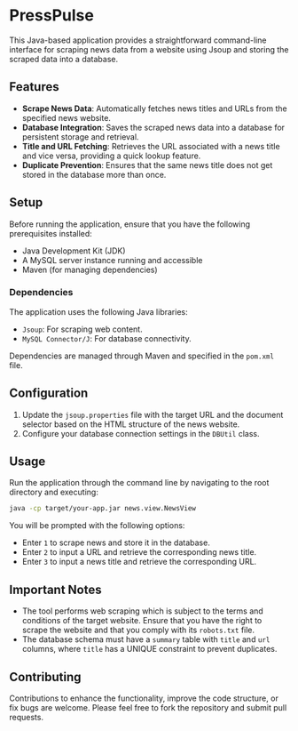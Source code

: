 # PressPulse

This Java-based application provides a straightforward command-line interface for scraping news data from a website using Jsoup and storing the scraped data into a database.

## Features

- **Scrape News Data**: Automatically fetches news titles and URLs from the specified news website.
- **Database Integration**: Saves the scraped news data into a database for persistent storage and retrieval.
- **Title and URL Fetching**: Retrieves the URL associated with a news title and vice versa, providing a quick lookup feature.
- **Duplicate Prevention**: Ensures that the same news title does not get stored in the database more than once.

## Setup

Before running the application, ensure that you have the following prerequisites installed:

- Java Development Kit (JDK)
- A MySQL server instance running and accessible
- Maven (for managing dependencies)

### Dependencies

The application uses the following Java libraries:

- `Jsoup`: For scraping web content.
- `MySQL Connector/J`: For database connectivity.

Dependencies are managed through Maven and specified in the `pom.xml` file.

## Configuration

1. Update the `jsoup.properties` file with the target URL and the document selector based on the HTML structure of the news website.
2. Configure your database connection settings in the `DBUtil` class.

## Usage

Run the application through the command line by navigating to the root directory and executing:

```sh
java -cp target/your-app.jar news.view.NewsView
```

You will be prompted with the following options:

- Enter `1` to scrape news and store it in the database.
- Enter `2` to input a URL and retrieve the corresponding news title.
- Enter `3` to input a news title and retrieve the corresponding URL.

## Important Notes

- The tool performs web scraping which is subject to the terms and conditions of the target website. Ensure that you have the right to scrape the website and that you comply with its `robots.txt` file.
- The database schema must have a `summary` table with `title` and `url` columns, where `title` has a UNIQUE constraint to prevent duplicates.

## Contributing

Contributions to enhance the functionality, improve the code structure, or fix bugs are welcome. Please feel free to fork the repository and submit pull requests.
